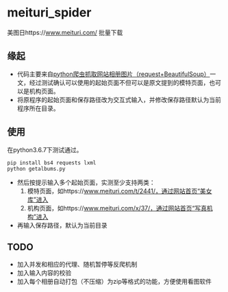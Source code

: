 # meituri_spider

美图日https://www.meituri.com/ 批量下载 

## 缘起

- 代码主要来自[python爬虫抓取网站相册图片（request+BeautifulSoup）](https://blog.csdn.net/l_hyde/article/details/83543205)一文，经过测试确认可以使用的起始页面不但可以是原文提到的模特页面，也可以是机构页面。
- 将原程序的起始页面和保存路径改为交互式输入，并修改保存路径默认为当前程序所在目录。

## 使用

在python3.6.7下测试通过。

```
pip install bs4 requests lxml
python getalbums.py
```

- 然后按提示输入多个起始页面，实测至少支持两类：
  1. 模特页面，如https://www.meituri.com/t/2441/，通过网站首页“美女库”进入
  2. 机构页面，如https://www.meituri.com/x/37/，通过网站首页“写真机构”进入
- 再输入保存路径，默认为当前目录

## TODO

- 加入并发和相应的代理、随机暂停等反爬机制
- 加入输入内容的校验
- 加入每个相册自动打包（不压缩）为zip等格式的功能，方便使用看图软件
